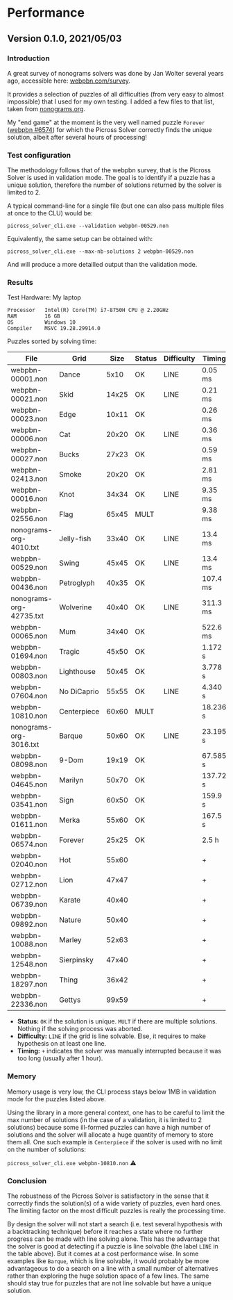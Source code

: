 Performance
===========

## Version 0.1.0, 2021/05/03

### Introduction

A great survey of nonograms solvers was done by Jan Wolter several years ago, accessible here: [webpbn.com/survey](https://webpbn.com/survey/).

It provides a selection of puzzles of all difficulties (from very easy to almost impossible) that I used for my own testing. I added
a few files to that list, taken from [nonograms.org](https://www.nonograms.org/).

My "end game" at the moment is the very well named puzzle `Forever` ([webpbn #6574](https://webpbn.com/play.cgi?id=6574)) for which the Picross Solver correctly finds the unique solution,
albeit after several hours of processing!

### Test configuration

The methodology follows that of the webpbn survey, that is the Picross Solver is used in validation mode. The goal is to
identify if a puzzle has a unique solution, therefore the number of solutions returned by the solver is limited to 2.

A typical command-line for a single file (but one can also pass multiple files at once to the CLU) would be:

`picross_solver_cli.exe --validation webpbn-00529.non`

Equivalently, the same setup can be obtained with:

`picross_solver_cli.exe --max-nb-solutions 2 webpbn-00529.non`

And will produce a more detailled output than the validation mode.

### Results

Test Hardware: My laptop

```
Processor   Intel(R) Core(TM) i7-8750H CPU @ 2.20GHz
RAM         16 GB
OS          Windows 10
Compiler    MSVC 19.28.29914.0
```

Puzzles sorted by solving time:

|File                   |Grid       |Size |Status|Difficulty|Timing     |
|-----------------------|-----------|-----|------|----------|-----------|
|webpbn-00001.non       |Dance      |5x10 |OK    |LINE      |0.05 ms    |
|webpbn-00021.non       |Skid       |14x25|OK    |LINE      |0.21 ms    |
|webpbn-00023.non       |Edge       |10x11|OK    |          |0.26 ms    |
|webpbn-00006.non       |Cat        |20x20|OK    |LINE      |0.36 ms    |
|webpbn-00027.non       |Bucks      |27x23|OK    |          |0.59 ms    |
|webpbn-02413.non       |Smoke      |20x20|OK    |          |2.81 ms    |
|webpbn-00016.non       |Knot       |34x34|OK    |LINE      |9.35 ms    |
|webpbn-02556.non       |Flag       |65x45|MULT  |          |9.38 ms    |
|nonograms-org-4010.txt |Jelly-fish |33x40|OK    |LINE      |13.4 ms    |
|webpbn-00529.non       |Swing      |45x45|OK    |LINE      |13.4 ms    |
|webpbn-00436.non       |Petroglyph |40x35|OK    |          |107.4 ms   |
|nonograms-org-42735.txt|Wolverine  |40x40|OK    |LINE      |311.3 ms   |
|webpbn-00065.non       |Mum        |34x40|OK    |          |522.6 ms   |
|webpbn-01694.non       |Tragic     |45x50|OK    |          |1.172 s    |
|webpbn-00803.non       |Lighthouse |50x45|OK    |          |3.778 s    |
|webpbn-07604.non       |No DiCaprio|55x55|OK    |LINE      |4.340 s    |
|webpbn-10810.non       |Centerpiece|60x60|MULT  |          |18.236 s   |
|nonograms-org-3016.txt |Barque     |50x60|OK    |LINE      |23.195 s   |
|webpbn-08098.non       |9-Dom      |19x19|OK    |          |67.585 s   |
|webpbn-04645.non       |Marilyn    |50x70|OK    |          |137.72 s   |
|webpbn-03541.non       |Sign       |60x50|OK    |          |159.9 s    |
|webpbn-01611.non       |Merka      |55x60|OK    |          |167.5 s    |
|webpbn-06574.non       |Forever    |25x25|OK    |          |2.5 h      |
|webpbn-02040.non       |Hot        |55x60|      |          |+          |
|webpbn-02712.non       |Lion       |47x47|      |          |+          |
|webpbn-06739.non       |Karate     |40x40|      |          |+          |
|webpbn-09892.non       |Nature     |50x40|      |          |+          |
|webpbn-10088.non       |Marley     |52x63|      |          |+          |
|webpbn-12548.non       |Sierpinsky |47x40|      |          |+          |
|webpbn-18297.non       |Thing      |36x42|      |          |+          |
|webpbn-22336.non       |Gettys     |99x59|      |          |+          |


- **Status:** `OK` if the solution is unique. `MULT` if there are multiple solutions. Nothing if the solving process was aborted.
- **Difficulty:** `LINE` if the grid is line solvable. Else, it requires to make hypothesis on at least one line.
- **Timing:** `+` indicates the solver was manually interrupted because it was too long (usually after 1 hour).

### Memory

Memory usage is very low, the CLI process stays below 1MB in validation mode for the puzzles listed above.

Using the library in a more general context, one has to be careful to limit the max number of solutions (in the case of a validation,
it is limited to 2 solutions) because some ill-formed puzzles can have a high number of solutions and the solver will allocate a huge
quantity of memory to store them all. One such example is `Centerpiece` if the solver is used with no limit on the number of solutions:

`picross_solver_cli.exe webpbn-10810.non` :warning:

### Conclusion

The robustness of the Picross Solver is satisfactory in the sense that it correctly finds the solution(s) of a wide variety of puzzles, even hard ones.
The limiting factor on the most difficult puzzles is really the processing time.

By design the solver will not start a search (i.e. test several hypothesis with a backtracking technique) before it reaches a state where no further
progress can be made with line solving alone. This has the advantage that the solver is good at detecting if a puzzle is line solvable (the label `LINE` in the table above).
But it comes at a cost performance wise. In some examples like `Barque`, which is line solvable, it would probably be more advantageous to do a search on a line with a small
number of alternatives rather than exploring the huge solution space of a few lines.
The same should stay true for puzzles that are not line solvable but have a unique solution.
